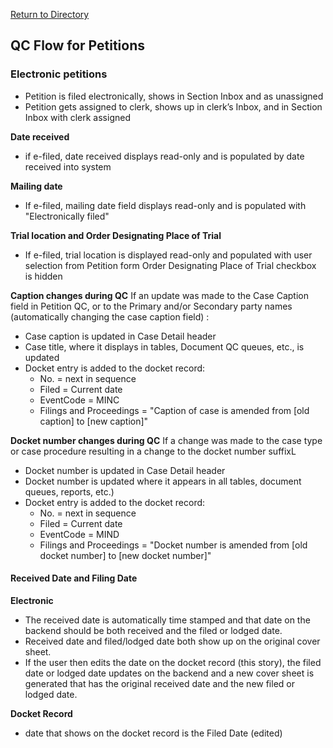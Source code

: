 [Return to Directory](./README.md)

## QC Flow for Petitions
### Electronic petitions
* Petition is filed electronically, shows in Section Inbox and as unassigned
* Petition gets assigned to clerk, shows up in clerk’s Inbox, and in Section Inbox with clerk assigned

**Date received**
* if e-filed, date received displays read-only and is populated by date received into system

**Mailing date**
* If e-filed, mailing date field displays read-only and is populated with "Electronically filed"

**Trial location and Order Designating Place of Trial**
* If e-filed, trial location is displayed read-only and populated with user selection from Petition form
Order Designating Place of Trial checkbox is hidden

**Caption changes during QC**
If an update was made to the Case Caption field in Petition QC, or to the Primary and/or Secondary party names (automatically changing the case caption field) :

* Case caption is updated in Case Detail header
* Case title, where it displays in tables, Document QC queues, etc., is updated
* Docket entry is added to the docket record:
   * No. = next in sequence
   * Filed = Current date
   * EventCode = MINC
   * Filings and Proceedings = "Caption of case is amended from [old caption] to [new caption]"

**Docket number changes during QC**
If a change was made to the case type or case procedure resulting in a change to the docket number suffixL

* Docket number is updated in Case Detail header
* Docket number is updated where it appears in all tables, document queues, reports, etc.)
* Docket entry is added to the docket record:
  * No. = next in sequence
  * Filed = Current date
  * EventCode = MIND
  * Filings and Proceedings = "Docket number is amended from [old docket number] to [new docket number]"

#### Received Date and Filing Date

**Electronic**
* The received date is automatically time stamped and that date on the backend should be both received and the filed or lodged date.
* Received date and filed/lodged date both show up on the original cover sheet.
* If the user then edits the date on the docket record (this story), the filed date or lodged date updates on the backend and a new cover sheet is generated that has the original received date and the new filed or lodged date.

**Docket Record**
* date that shows on the docket record is the Filed Date (edited)
